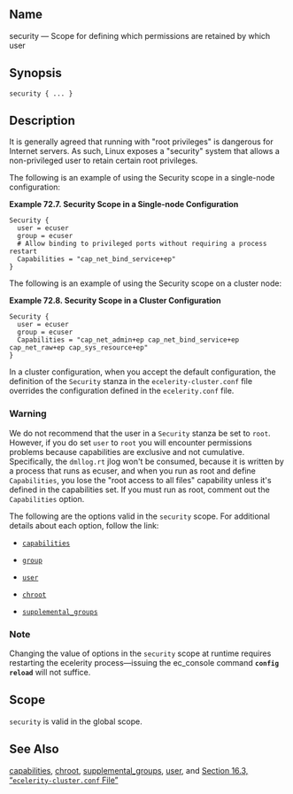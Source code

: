 <a name="conf.ref.security"></a>
## Name

security — Scope for defining which permissions are retained by which user

## Synopsis

`security { ... }`

<a name="idp26452336"></a>
## Description

It is generally agreed that running with "root privileges" is dangerous for Internet servers. As such, Linux exposes a "security" system that allows a non-privileged user to retain certain root privileges.

The following is an example of using the Security scope in a single-node configuration:

<a name="example.security"></a>

**Example 72.7. Security Scope in a Single-node Configuration**

```
Security {
  user = ecuser
  group = ecuser
  # Allow binding to privileged ports without requiring a process restart
  Capabilities = "cap_net_bind_service+ep"
}
```

The following is an example of using the Security scope on a cluster node:

<a name="example.security.cluster"></a>

**Example 72.8. Security Scope in a Cluster Configuration**

```
Security {
  user = ecuser
  group = ecuser
  Capabilities = "cap_net_admin+ep cap_net_bind_service+ep cap_net_raw+ep cap_sys_resource+ep"
}
```

In a cluster configuration, when you accept the default configuration, the definition of the `Security` stanza in the `ecelerity-cluster.conf` file overrides the configuration defined in the `ecelerity.conf` file.

### Warning

We do not recommend that the user in a `Security` stanza be set to `root`. However, if you do set `user` to `root` you will encounter permissions problems because capabilities are exclusive and not cumulative. Specifically, the `dmllog.rt` jlog won't be consumed, because it is written by a process that runs as ecuser, and when you run as root and define `Capabilities`, you lose the "root access to all files" capability unless it's defined in the capabilities set. If you must run as root, comment out the `Capabilities` option.

The following are the options valid in the `security` scope. For additional details about each option, follow the link:

*   [`capabilities`](conf.ref.capabilities.php "capabilities")

*   [`group`](conf.ref.user.php "user")

*   [`user`](conf.ref.user.php "user")

*   [`chroot`](conf.ref.chroot.php "chroot")

*   [`supplemental_groups`](conf.ref.supplemental_groups.php "supplemental_groups")

### Note

Changing the value of options in the `security` scope at runtime requires restarting the ecelerity process—issuing the ec_console command **`config reload`**         will not suffice.

<a name="idp26478736"></a>
## Scope

`security` is valid in the global scope.

<a name="idp26480992"></a>
## See Also

[capabilities](conf.ref.capabilities.php "capabilities"), [chroot](conf.ref.chroot.php "chroot"), [supplemental_groups](conf.ref.supplemental_groups.php "supplemental_groups"), [user](conf.ref.user.php "user"), and [Section 16.3, “`ecelerity-cluster.conf` File”](conf.ref.ecelerity_cluster.conf.php "16.3. ecelerity-cluster.conf File")
